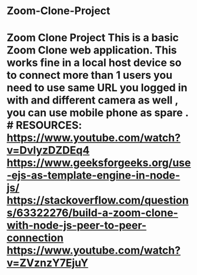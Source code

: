 # Zoom-Clone-Project
# Zoom Clone Project  This is a basic Zoom Clone web application. This works fine in a local host device so to connect more than 1 users you need to use same URL you logged in with and different camera as well , you can use mobile phone as spare .  # RESOURCES:     https://www.youtube.com/watch?v=DvlyzDZDEq4     https://www.geeksforgeeks.org/use-ejs-as-template-engine-in-node-js/     https://stackoverflow.com/questions/63322276/build-a-zoom-clone-with-node-js-peer-to-peer-connection     https://www.youtube.com/watch?v=ZVznzY7EjuY
